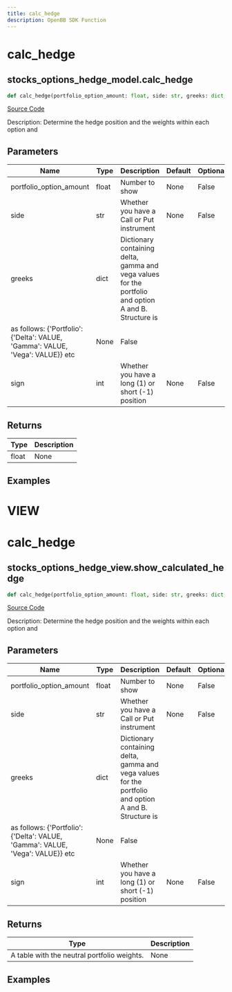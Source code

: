 ```yaml
---
title: calc_hedge
description: OpenBB SDK Function
---
```

# calc_hedge

## stocks_options_hedge_model.calc_hedge

```python
def calc_hedge(portfolio_option_amount: float, side: str, greeks: dict, sign: int) -> None:
```
[Source Code](https://github.com/OpenBB-finance/OpenBBTerminal/tree/main/openbb_terminal/stocks/options/hedge/hedge_model.py#L12)

Description: Determine the hedge position and the weights within each option and

## Parameters

| Name | Type | Description | Default | Optional |
| ---- | ---- | ----------- | ------- | -------- |
| portfolio_option_amount | float | Number to show | None | False |
| side | str | Whether you have a Call or Put instrument | None | False |
| greeks | dict | Dictionary containing delta, gamma and vega values for the portfolio and option A and B. Structure is
as follows: {'Portfolio': {'Delta': VALUE, 'Gamma': VALUE, 'Vega': VALUE}} etc | None | False |
| sign | int | Whether you have a long (1) or short (-1) position | None | False |

## Returns

| Type | Description |
| ---- | ----------- |
| float | None |

## Examples




# VIEW

# calc_hedge

## stocks_options_hedge_view.show_calculated_hedge

```python
def calc_hedge(portfolio_option_amount: float, side: str, greeks: dict, sign: int) -> None:
```
[Source Code](https://github.com/OpenBB-finance/OpenBBTerminal/tree/main/openbb_terminal/stocks/options/hedge/hedge_view.py#L62)

Description: Determine the hedge position and the weights within each option and

## Parameters

| Name | Type | Description | Default | Optional |
| ---- | ---- | ----------- | ------- | -------- |
| portfolio_option_amount | float | Number to show | None | False |
| side | str | Whether you have a Call or Put instrument | None | False |
| greeks | dict | Dictionary containing delta, gamma and vega values for the portfolio and option A and B. Structure is
as follows: {'Portfolio': {'Delta': VALUE, 'Gamma': VALUE, 'Vega': VALUE}} etc | None | False |
| sign | int | Whether you have a long (1) or short (-1) position | None | False |

## Returns

| Type | Description |
| ---- | ----------- |
| A table with the neutral portfolio weights. | None |

## Examples

